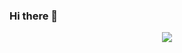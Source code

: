 ### Hi there 👋

<div align="center"> <img src="https://github-readme-stats.vercel.app/api?username=Middletwo-Kid&show_icons=true&theme=tokyonight" /> </div>

